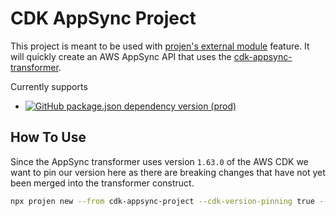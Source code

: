 # CDK AppSync Project

This project is meant to be used with [projen's external module](https://github.com/eladb/projen#projects-in-external-modules) feature. It will quickly create an AWS AppSync API that uses the [cdk-appsync-transformer](https://github.com/kcwinner/aws-cdk-appsync-transformer).

Currently supports
* [![GitHub package.json dependency version (prod)](https://img.shields.io/github/package-json/dependency-version/kcwinner/aws-cdk-appsync-transformer/@aws-cdk/core)](https://github.com/aws/aws-cdk)

## How To Use

Since the AppSync transformer uses version `1.63.0` of the AWS CDK we want to pin our version here as there are breaking changes that have not yet been merged into the transformer construct.

```bash
npx projen new --from cdk-appsync-project --cdk-version-pinning true --cdk-version "1.63.0"
```